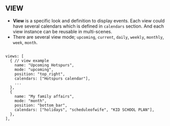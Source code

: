 ## VIEW
- **View** is a specific look and definition to display events. Each view could have several calendars which is defined in `calendars` section. And each view instance can be reusable in multi-scenes.
- There are several view mode; `upcoming`, `current`, `daily`, `weekly`, `monthly`, `week`, `month`. 

```

views: [
  { // view example
    name: "Upcoming Hotspurs",
    mode: "upcoming",
    position: "top_right",
    calendars: ["Hotspurs calendar"],
    ...
  },
  {
    name: "My family affairs",
    mode: "month",
    position: "bottom_bar",
    calendars: ["holidays", "scheduleofwife", "KID SCHOOL PLAN"],
  },
],

```